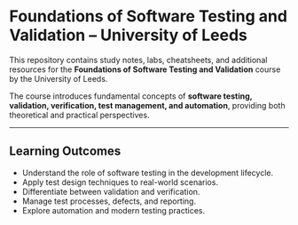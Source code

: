 # Foundations of Software Testing and Validation – University of Leeds

This repository contains study notes, labs, cheatsheets, and additional resources for the **Foundations of Software Testing and Validation** course by the University of Leeds.  

The course introduces fundamental concepts of **software testing, validation, verification, test management, and automation**, providing both theoretical and practical perspectives.

---
## Learning Outcomes
- Understand the role of software testing in the development lifecycle.  
- Apply test design techniques to real-world scenarios.  
- Differentiate between validation and verification.  
- Manage test processes, defects, and reporting.  
- Explore automation and modern testing practices.  
